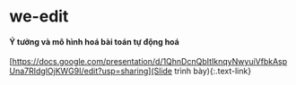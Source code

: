 # we-edit

#### Ý tưởng và mô hình hoá bài toán tự động hoá
[https://docs.google.com/presentation/d/1QhnDcnQbItIknqyNwyuiVfbkAspUna7RIdglOjKWG9I/edit?usp=sharing](Slide trình bày){:.text-link}
